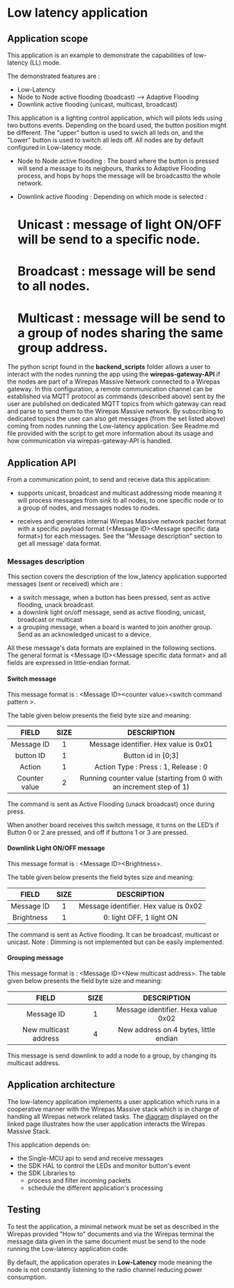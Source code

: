 # Low latency application

## Application scope

This application is an example to demonstrate the capabilities of low-latency (LL) mode. 

The demonstrated features are :
- Low-Latency
- Node to Node active flooding (boadcast) --> Adaptive Flooding
- Downlink active flooding (unicast, multicast, broadcast)

This application is a lighting control application, which will pilots leds using two buttons events. 
Depending on the board used, the button position might be different. 
The "upper" button is used to swich all leds on, and the "Lower" button is used to switch all leds off. 
All nodes are by default configured in Low-latency mode. 

- Node to Node active flooding :
The board where the button is pressed will send a message to its neigbours, thanks to Adaptive Flooding process, and hops by hops the message will be broadcastto the whole network.

- Downlink active flooding : 
Depending on which mode is selected : 
    # Unicast : message of light ON/OFF will be send to a specific node.
    # Broadcast : message will be send to all nodes.
    # Multicast : message will be send to a group of nodes sharing the same group address.


The python script found in the **backend_scripts** folder allows a user to interact
with the nodes running the app using the **wirepas-gateway-API** if the nodes are part of a
Wirepas Massive Network connected to a Wirepas gateway. In this configuration, a remote communication
channel can be established via MQTT protocol as commands (described above) sent by the user are published
on dedicated MQTT topics from which gateway can read and parse to send them to the Wirepas Massive network. By
subscribing to dedicated topics the user can also get messages (from the set listed above) coming from nodes
running the Low-latency application. See Readme.md file provided with the script to get more information about its usage and how communication via wirepas-gateway-API is handled.

## Application API

From a communication point, to send and receive data this application:
* supports unicast, broadcast and multicast addressing mode
    meaning it will process messages from sink to all nodes, to one specific node or to a group of nodes, and messages nodes to nodes. 

* receives and generates internal Wirepas Massive network packet format with a specific
    payload format (\<Message ID\>\<Message specific data format\>) for each
    messages. See the "Message description" section to get all message' data format.

### Messages description
This section covers the description of the low_latency application supported
messages (sent or received) which are :
* a switch message, when a button has been pressed, sent as active flooding, unack broadcast.
* a downlink light on/off message, send as active flooding, unicast, broadcast or multicast
* a grouping message, when a board is wanted to join another group. Send as an acknowledged unicast to a device. 

All these message's data formats are explained in the following sections.
The general format is \<Message ID\>\<Message specific data format\> and all
fields are expressed in little-endian format.

#### Switch message
This message format is :
\<Message ID\>\<counter value\>\<switch command pattern \>.

The table given below presents the field byte size and meaning:

| FIELD         | SIZE |                         DESCRIPTION                                 |
|     :---:     |:---: |                            :---:                                    |
| Message ID    | 1    | Message identifier. Hex value is 0x01                               |
| button ID     | 1    | Button id in [0;3]                                                  | 
| Action        | 1    | Action Type : Press : 1, Release : 0                                |
| Counter value | 2    | Running counter value (starting from 0 with an increment step of 1) |

The command is sent as Active Flooding (unack broadcast) once during press.

When another board receives this switch message, it turns on the LED’s if Button 0 or 2 are pressed, and off if buttons 1 or 3 are pressed. 


#### Downlink Light ON/OFF message
This message format is :
\<Message ID\>\<Brightness\>.

The table given below presents the field bytes size and meaning:

|       FIELD       | SIZE |                            DESCRIPTION                                 |
|       :---:       |:---: |                              :---:                                     |
| Message ID        | 1    | Message identifier. Hex value is 0x02                                  |
| Brightness        | 1    | 0: light OFF, 1 light ON                                               |

The command is sent as Active flooding. It can be broadcast, multicast or unicast.
Note : Dimming is not implemented but can be easily implemented.

#### Grouping message
This message format is :
\<Message ID\>\<New multicast address\>.
The table given below presents the field byte size and meaning:

|     FIELD                | SIZE |                              DESCRIPTION          |
|     :---:                |:---: |                                 :---:             |
| Message ID               | 1    | Message identifier. Hexa value 0x02               |
| New multicast address    | 4    | New address on 4 bytes, little endian             |


This message is send downlink to add a node to a group, by changing its multicast address.

## Application architecture

The low-latency application implements a user application which runs in a cooperative
manner with the Wirepas Massive stack which is in charge of handling all Wirepas network
related tasks. The [diagram](https://wirepas.github.io/wm-sdk/) displayed on the
linked page illustrates how the user application interacts the Wirepas Massive Stack.

This application depends on:
* the Single-MCU api to send and receive messages
* the SDK HAL to control the LEDs and monitor button's event
* the SDK Libraries to
    * process and filter incoming packets
    * schedule the different application's processing

## Testing

To test the application, a minimal network must be set as described in the
Wirepas provided "How to" documents and via the Wirepas terminal the message
data given in the same document must be send to the node running the Low-latency application code.


By default, the application operates in **Low-Latency** mode meaning
the node is not constantly listening to the radio channel reducing power
consumption.

